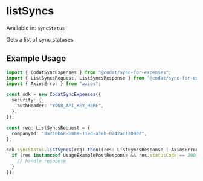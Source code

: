 # listSyncs
Available in: `syncStatus`

Gets a list of sync statuses

## Example Usage
```typescript
import { CodatSyncExpenses } from "@codat/sync-for-expenses";
import { ListSyncsRequest, ListSyncsResponse } from "@codat/sync-for-expenses/dist/sdk/models/operations";
import { AxiosError } from "axios";

const sdk = new CodatSyncExpenses({
  security: {
    authHeader: "YOUR_API_KEY_HERE",
  },
});

const req: ListSyncsRequest = {
  companyId: "8a210b68-6988-11ed-a1eb-0242ac120002",
};

sdk.syncStatus.listSyncs(req).then((res: ListSyncsResponse | AxiosError) => {
  if (res instanceof UsageExamplePostResponse && res.statusCode == 200) {
    // handle response
  }
});
```